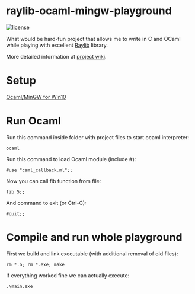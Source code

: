 # raylib-ocaml-mingw-playground
[![license](https://img.shields.io/badge/license-MIT-blue.svg)](LICENSE)

What would be hard-fun project that allows me to write in C and OCaml while playing with excellent [Raylib](https://www.raylib.com/) library.

More detailed information at [project wiki](https://github.com/fedor-rusak/raylib-ocaml-mingw-playground/wiki/Welcome-to-the-playground!).

# Setup

[Ocaml/MinGW for Win10](https://github.com/fedor-rusak/raylib-ocaml-mingw-playground/wiki/Commentary:-How-to-setup-Ocaml-MinGW-environment-on-Windows-10)

# Run Ocaml

Run this command inside folder with project files to start ocaml interpreter:

```
ocaml
```

Run this command to load Ocaml module (include #):

```
#use "caml_callback.ml";;
```

Now you can call fib function from file:

```
fib 5;;
```

And command to exit (or Ctrl-C):

```
#quit;;
```

# Compile and run whole playground

First we build and link executable (with additional removal of old files):

```
rm *.o; rm *.exe; make
```

If everything worked fine we can actually execute:

```
.\main.exe
```
